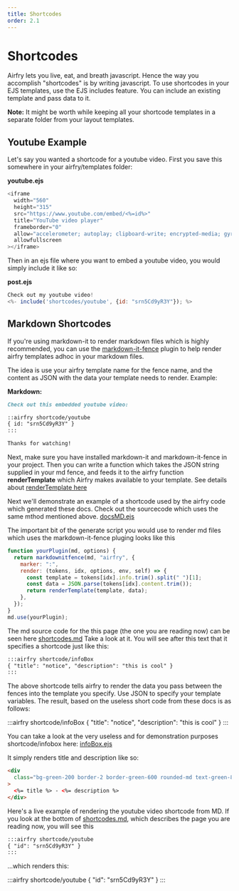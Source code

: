 ```yaml
---
title: Shortcodes
order: 2.1
---
```


# Shortcodes

Airfry lets you live, eat, and breath javascript. Hence the way you accomplish "shortcodes" is by writing javascript. To use shortcodes in your EJS templates, use the EJS includes feature. You can include an existing template and pass data to it.

**Note:** It might be worth while keeping all your shortcode templates in a separate folder from your layout templates.

## Youtube Example

Let's say you wanted a shortcode for a youtube video. First you save this somewhere in your airfry/templates folder:

**youtube.ejs**

```javascript
<iframe
  width="560"
  height="315"
  src="https://www.youtube.com/embed/<%=id%>"
  title="YouTube video player"
  frameborder="0"
  allow="accelerometer; autoplay; clipboard-write; encrypted-media; gyroscope; picture-in-picture"
  allowfullscreen
></iframe>
```

Then in an ejs file where you want to embed a youtube video, you would simply include it like so:

**post.ejs**

```javascript
Check out my youtube video!
<%- include('shortcodes/youtube', {id: "srn5Cd9yR3Y"}); %>
```

## Markdown Shortcodes

If you're using markdown-it to render markdown files which is highly recommended, you can use the [markdown-it-fence](https://github.com/geekplux/markdown-it-fence) plugin to help render airfry templates adhoc in your markdown files.

The idea is use your airfry template name for the fence name, and the content as JSON with the data your template needs to render. Example:

**Markdown:**

```md
Check out this embedded youtube video:

::airfry shortcode/youtube
{ id: "srn5Cd9yR3Y" }
:::

Thanks for watching!
```

Next, make sure you have installed markdown-it and markdown-it-fence in your project. Then you can write a function which takes the JSON string supplied in your md fence, and feeds it to the airfry function **renderTemplate** which Airfry makes available to your template. See details about [renderTemplate here](/templates/generateScript/)

Next we'll demonstrate an example of a shortcode used by the airfry code which generated these docs. Check out the sourcecode which uses the same mthod mentioned above. [docsMD.ejs](https://github.com/jaunt/airfryDocs/blob/main/airfry/templates/generators/docsMD.ejs)

The important bit of the generate script you would use to render md files which uses the markdown-it-fence pluging looks like this

```js
function yourPlugin(md, options) {
  return markdownitfence(md, "airfry", {
    marker: ":",
    render: (tokens, idx, options, env, self) => {
      const template = tokens[idx].info.trim().split(" ")[1];
      const data = JSON.parse(tokens[idx].content.trim());
      return renderTemplate(template, data);
    },
  });
}
md.use(yourPlugin);
```

The md source code for the this page (the one you are reading now) can be seen here [shortcodes.md](https://github.com/jaunt/airfryDocs/blob/main/airfry/data/md/guide/shortcodes.md) Take a look at it. You will see after this text that it specifies a shortcode just like this:

```md
:::airfry shortcode/infoBox
{ "title": "notice", "description": "this is cool" }
:::
```

The above shortcode tells airfry to render the data you pass between the fences into the template you specify. Use JSON to specify your template variables. The result, based on the useless short code from these docs is as follows:

:::airfry shortcode/infoBox
{ "title": "notice", "description": "this is cool" }
:::

You can take a look at the very useless and for demonstration purposes shortcode/infobox here: [infoBox.ejs](https://github.com/jaunt/airfryDocs/blob/main/airfry/templates/shortcode/infoBox.ejs)

It simply renders title and description like so:

```html
<div
  class="bg-green-200 border-2 border-green-600 rounded-md text-green-800 pl-4 py-2"
>
  <%= title %> - <%= description %>
</div>
```

Here's a live example of rendering the youtube video shortcode from MD. If you look at the bottom of [shortcodes.md](https://github.com/jaunt/airfryDocs/blob/main/airfry/data/md/guide/shortcodes.md), which describes the page you are reading now, you will see this

```md
:::airfry shortcode/youtube
{ "id": "srn5Cd9yR3Y" }
:::
```

...which renders this:

:::airfry shortcode/youtube
{ "id": "srn5Cd9yR3Y" }
:::

